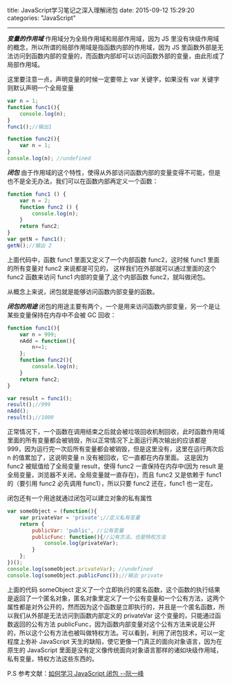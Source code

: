 ﻿title: JavaScript学习笔记之深入理解闭包
date: 2015-09-12 15:29:20
categories: "JavaScript"

---

***变量的作用域***
作用域分为全局作用域和局部作用域，因为 JS 里没有块级作用域的概念，所以所谓的局部作用域是指函数内部的作用域，因为 JS 里函数外部是无法访问到函数内部的变量的，而函数内部却可以访问函数外部的变量，由此形成了局部作用域。

这里要注意一点，声明变量的时候一定要带上 var 关键字，如果没有 var 关键字则默认声明一个全局变量
```javascript
var n = 1;
function func1(){
    console.log(n); 
}
func1();//输出1

function func2(){
    var n = 1;
}
console.log(n); //undefined
```
<!-- more -->
***闭包***
由于作用域的这个特性，使得从外部访问函数内部的变量变得不可能，但是也不是全无办法，我们可以在函数内部再定义一个函数：

```javascript
function func1 () {
    var n = 2;
    function func2 () {
        console.log(n);
    }
    return func2;
}
var getN = func1();
getN();//输出 2
```
上面代码中，函数 func1 里面又定义了一个内部函数 func2，这时候 func1 里面的所有变量对 func2 来说都是可见的， 这样我们在外部就可以通过里面的这个 func2 函数来访问 func1 内部的变量了,这个内部函数 func2，就叫做闭包。

从概念上来说，闭包就是能够访问函数内部变量的函数。

***闭包的用途***
闭包的用途主要有两个，一个是用来访问函数内部变量，另一个是让某些变量保持在内存中不会被 GC 回收：
```javascript
function func1(){
    var n = 999;
    nAdd = function(){
        n+=1;
    };
    function func2(){
        console.log(n);
    }
    return func2;
}

var result = func1();
result();//999
nAdd();
result();//1000
```
正常情况下，一个函数在调用结束之后就会被垃圾回收机制回收，此时函数作用域里面的所有变量都会被销毁，所以正常情况下上面运行两次输出的应该都是 999，因为运行完一次后所有变量都会被销毁，但是这里没有，这里在运行两次后 n 的值累加了，这说明变量 n 没有被回收，它一直都在内存里面。
这是因为 func2 被赋值给了全局变量 result，使得 func2 一直保持在内存中(因为 result 是全局变量，浏览器不关闭，全局变量就一直存在)，而且 func2 又是依赖于 func1 的（要引用 func2 必先调用 func1），所以只要 func2 还在，func1 也一定在。

闭包还有一个用途就通过闭包可以建立对象的私有属性
```javascript
var someObject = (function(){
    var privateVar = 'private';//定义私有变量
    return {
        publicVar: 'public', //公有变量
        publicFunc: function(){//公有方法，也是特权方法
            console.log(privateVar);
        } 
    };
})();
console.log(someObject.privateVar); //undefined
console.log(someObject.publicFunc());//输出 private
```
上面的代码 someObject 定义了一个立即执行的匿名函数，这个函数的执行结果是返回了一个匿名对象，匿名对象里定义了一个公有变量和一个公有方法，这两个属性都是对外公开的，然而因为这个函数是立即执行的，并且是一个匿名函数，所以我们从外部是无法访问到函数内部定义的 privateVar 这个变量的，只能通过函数返回的公有方法 publicFunc，因为函数内部变量对这个公有方法来说是公开的，所以这个公有方法也被叫做特权方法。可以看到，利用了闭包技术，可以一定程度上弥补 JavaScript 天生的缺陷，使它更像一门真正的面向对象语言，因为在原生的 JavaScript 里面是没有定义像传统面向对象语言那样的诸如块级作用域，私有变量，特权方法这些东西的。

P.S 参考文献：[如何学习 JavaScript 闭包  --阮一峰][1]


  [1]: http://www.ruanyifeng.com/blog/2009/08/learning_javascript_closures.html